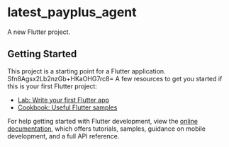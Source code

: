 # latest_payplus_agent

A new Flutter project.

## Getting Started

This project is a starting point for a Flutter application.
Sfn8Agsx2Lb2nzGb+HKaOHG7rc8=
A few resources to get you started if this is your first Flutter project:

- [Lab: Write your first Flutter app](https://docs.flutter.dev/get-started/codelab)
- [Cookbook: Useful Flutter samples](https://docs.flutter.dev/cookbook)

For help getting started with Flutter development, view the
[online documentation](https://docs.flutter.dev/), which offers tutorials,
samples, guidance on mobile development, and a full API reference.
